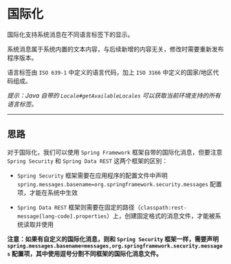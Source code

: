 国际化
=====

国际化支持系统消息在不同语言标签下的显示。

系统消息属于系统内置的文本内容，与后续新增的内容无关，修改时需要重新发布程序版本。

语言标签由 `ISO 639-1` 中定义的语言代码，加上 `ISO 3166` 中定义的国家/地区代码组成。

*提示：Java 自带的 `Locale#getAvailableLocales` 可以获取当前环境支持的所有语言标签。*

---

## 思路

对于国际化，我们可以使用 `Spring Framework` 框架自带的国际化消息，但要注意 `Spring Security` 和 `Spring Data REST` 这两个框架的区别：

- `Spring Security` 框架需要在应用程序的配置文件中声明 `spring.messages.basename=org.springframework.security.messages` 配置项，才能在系统中生效

- `Spring Data REST` 框架则需要在固定的路径（`classpath:rest-message[lang-code].properties`）上，创建固定格式的消息文件，才能被系统读取并使用

**注意：如果有自定义的国际化消息，则和 `Spring Security` 框架一样，需要声明 `spring.messages.basename=messages,org.springframework.security.messages` 配置项，其中使用逗号分割不同框架的国际化消息文件。**
